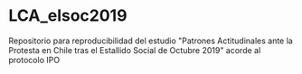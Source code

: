 # LCA_elsoc2019
Repositorio para reproducibilidad del estudio "Patrones Actitudinales ante la Protesta en Chile tras el Estallido Social de Octubre 2019" acorde al protocolo IPO
